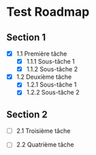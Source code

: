 # Test Roadmap

## Section 1

- [x] 1.1 Première tâche
  - [x] 1.1.1 Sous-tâche 1
  - [x] 1.1.2 Sous-tâche 2
- [x] 1.2 Deuxième tâche
  - [x] 1.2.1 Sous-tâche 1
  - [x] 1.2.2 Sous-tâche 2

## Section 2

- [ ] 2.1 Troisième tâche
- [ ] 2.2 Quatrième tâche




